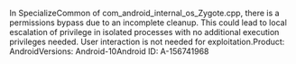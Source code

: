 In SpecializeCommon of com_android_internal_os_Zygote.cpp, there is a permissions bypass due to an incomplete cleanup. This could lead to local escalation of privilege in isolated processes with no additional execution privileges needed. User interaction is not needed for exploitation.Product: AndroidVersions: Android-10Android ID: A-156741968